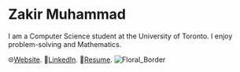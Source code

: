 # Zakir Muhammad
I am a Computer Science student at the University of Toronto.
I enjoy problem-solving and Mathematics.

🌐[Website](https://zakirm.com).
📘[LinkedIn](https://linkedin.com/in/zakir-m).
📜[Resume](https://www.zakirm.com/resume).
![Floral_Border](https://github.com/Zakir-Muhammad/Zakir-Muhammad/assets/84191340/697a25f3-0217-4a86-b496-f2b310e1597c)

<!--
**Zakir-Muhammad/Zakir-Muhammad** is a ✨ _special_ ✨ repository because its `README.md` (this file) appears on your GitHub profile.

Here are some ideas to get you started:

- 🔭 I’m currently working on ...
- 🌱 I’m currently learning ...
- 👯 I’m looking to collaborate on ...
- 🤔 I’m looking for help with ...
- 💬 Ask me about ...
- 📫 How to reach me: ...
- 😄 Pronouns: ...
- ⚡ Fun fact: ...
-->

